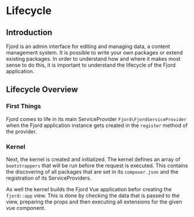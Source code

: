 # Lifecycle

## Introduction

Fjord is an admin interface for editing and managing data, a content management system. It is possible to write your own packages or extend existing packages. In order to understand how and where it makes most sense to do this, it is important to understand the lifecycle of the Fjord application.

## Lifecycle Overview
### First Things

Fjord comes to life in its main ServiceProvider `Fjord\FjordServiceProvider` when the Fjord application instance gets created in the `register` method of the provider.

### Kernel

Next, the kernel is created and initialized. The kernel defines an array of `bootstrappers` that will be run before the request is executed. This contains the discovering of all packages that are set in its `composer.json` and the registration of its ServiceProviders. 

As well the kernel builds the Fjord Vue application befor creating the `fjord::app` view. This is done by checking the data that is passed to the view, preparing the props and then executing all extensions for the given vue component.


